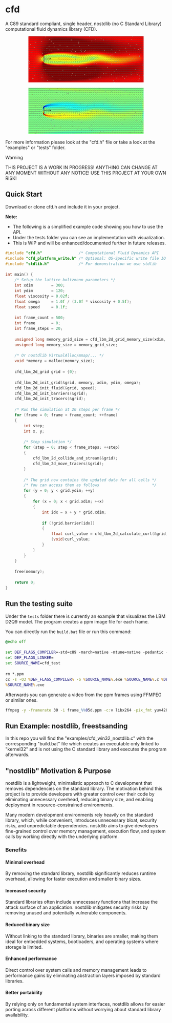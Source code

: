 # cfd
A C89 standard compliant, single header, nostdlib (no C Standard Library) computational fluid dynamics library (CFD).

<p align="center">
<a href="https://github.com/nickscha/cfd"><img src="assets/cfd.gif"></a>
</p>
<p align="center">
<a href="https://github.com/nickscha/cfd"><img src="assets/cfd_curl.gif"></a>
</p>

For more information please look at the "cfd.h" file or take a look at the "examples" or "tests" folder.

> [!WARNING]
> THIS PROJECT IS A WORK IN PROGRESS! ANYTHING CAN CHANGE AT ANY MOMENT WITHOUT ANY NOTICE! USE THIS PROJECT AT YOUR OWN RISK!

## Quick Start

Download or clone cfd.h and include it in your project.

**Note:** 
- The following is a simplified example code showing you how to use the API. 
- Under the tests folder you can see an implementation with visualization.
- This is WIP and will be enhanced/documented further in future releases.

```C
#include "cfd.h"                /* Computational Fluid Dynamics API        */
#include "cfd_platform_write.h" /* Optional: OS-Specific write file IO API */
#include "stdlib.h"             /* For demonstration we use stdlib         */

int main() {
    /* Setup the lattice boltzmann parameters */
    int xdim        = 300;
    int ydim        = 120;
    float viscosity = 0.02f;
    float omega     = 1.0f / (3.0f * viscosity + 0.5f);
    float speed     = 0.1f;

    int frame_count = 500;
    int frame       = 0;
    int frame_steps = 20;

    unsigned long memory_grid_size = cfd_lbm_2d_grid_memory_size(xdim, ydim);
    unsigned long memory_size = memory_grid_size;

    /* Or nostdlib VirtualAlloc/mmap/... */
    void *memory = malloc(memory_size);

    cfd_lbm_2d_grid grid = {0};

    cfd_lbm_2d_init_grid(&grid, memory, xdim, ydim, omega);
    cfd_lbm_2d_init_fluid(&grid, speed);
    cfd_lbm_2d_init_barriers(&grid);
    cfd_lbm_2d_init_tracers(&grid);

    /* Run the simulation at 20 steps per frame */
    for (frame = 0; frame < frame_count; ++frame)
    {
        int step;
        int x, y;

        /* Step simulation */
        for (step = 0; step < frame_steps; ++step)
        {
            cfd_lbm_2d_collide_and_stream(&grid);
            cfd_lbm_2d_move_tracers(&grid);
        }

        /* The grid now contains the updated data for all cells */
        /* You can access them as follows                       */
        for (y = 0; y < grid.ydim; ++y)
        {
            for (x = 0; x < grid.xdim; ++x)
            {
                int idx = x + y * grid.xdim;

                if (!grid.barrier[idx])
                {
                    float curl_value = cfd_lbm_2d_calculate_curl(&grid, x, y);
                    (void)curl_value;
                }
            }
        }
    }

    free(memory);

    return 0;
}
```

## Run the testing suite

Under the `tests` folder there is currently an example that visualizes the LBM D2Q9 model.
The program creates a ppm image file for each frame.

You can directly run the `build.bat` file or run this command:

```bat
@echo off

set DEF_FLAGS_COMPILER=-std=c89 -march=native -mtune=native -pedantic -ffast-math -funroll-loops -finline-functions -flto -Wall -Wextra -Werror -Wvla -Wconversion -Wdouble-promotion -Wsign-conversion -Wuninitialized -Winit-self -Wunused -Wunused-macros -Wunused-local-typedefs
set DEF_FLAGS_LINKER=
set SOURCE_NAME=cfd_test

rm *.ppm
cc -s -O3 %DEF_FLAGS_COMPILER% -o %SOURCE_NAME%.exe %SOURCE_NAME%.c %DEF_FLAGS_LINKER%
%SOURCE_NAME%.exe
```

Afterwards you can generate a video from the ppm frames using FFMPEG or similar ones.

```bat
ffmpeg -y -framerate 30 -i frame_%%05d.ppm -c:v libx264 -pix_fmt yuv420p cfd.mp4
```

## Run Example: nostdlib, freestsanding

In this repo you will find the "examples/cfd_win32_nostdlib.c" with the corresponding "build.bat" file which
creates an executable only linked to "kernel32" and is not using the C standard library and executes the program afterwards.

## "nostdlib" Motivation & Purpose

nostdlib is a lightweight, minimalistic approach to C development that removes dependencies on the standard library. The motivation behind this project is to provide developers with greater control over their code by eliminating unnecessary overhead, reducing binary size, and enabling deployment in resource-constrained environments.

Many modern development environments rely heavily on the standard library, which, while convenient, introduces unnecessary bloat, security risks, and unpredictable dependencies. nostdlib aims to give developers fine-grained control over memory management, execution flow, and system calls by working directly with the underlying platform.

### Benefits

#### Minimal overhead
By removing the standard library, nostdlib significantly reduces runtime overhead, allowing for faster execution and smaller binary sizes.

#### Increased security
Standard libraries often include unnecessary functions that increase the attack surface of an application. nostdlib mitigates security risks by removing unused and potentially vulnerable components.

#### Reduced binary size
Without linking to the standard library, binaries are smaller, making them ideal for embedded systems, bootloaders, and operating systems where storage is limited.

#### Enhanced performance
Direct control over system calls and memory management leads to performance gains by eliminating abstraction layers imposed by standard libraries.

#### Better portability
By relying only on fundamental system interfaces, nostdlib allows for easier porting across different platforms without worrying about standard library availability.
